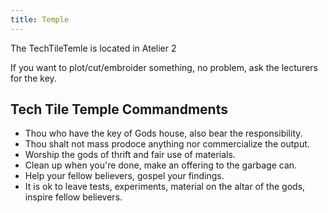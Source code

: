 ```yaml
---
title: Temple
---
```


The TechTileTemle is located in Atelier 2

If you want to plot/cut/embroider something, no problem, ask the lecturers for the key.

## Tech Tile Temple Commandments

- Thou who have the key of Gods house, also bear the responsibility.
- Thou shalt not mass prodoce anything nor commercialize the output.
- Worship the gods of thrift and fair use of materials.
- Clean up when you're done, make an offering to the garbage can.
- Help your fellow believers, gospel your findings.
- It is ok to leave tests, experiments, material on the altar of the gods, inspire fellow believers.
